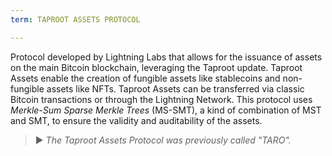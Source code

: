 ```yaml
---
term: TAPROOT ASSETS PROTOCOL

---
```

Protocol developed by Lightning Labs that allows for the issuance of assets on the main Bitcoin blockchain, leveraging the Taproot update. Taproot Assets enable the creation of fungible assets like stablecoins and non-fungible assets like NFTs. Taproot Assets can be transferred via classic Bitcoin transactions or through the Lightning Network. This protocol uses *Merkle-Sum Sparse Merkle Trees* (MS-SMT), a kind of combination of MST and SMT, to ensure the validity and auditability of the assets.

> ► *The Taproot Assets Protocol was previously called "TARO".*
